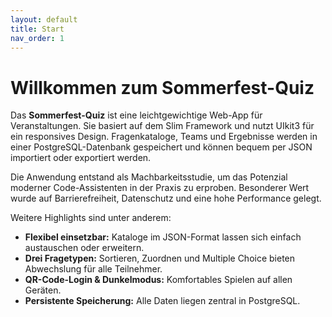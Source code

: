```yaml
---
layout: default
title: Start
nav_order: 1
---
```


# Willkommen zum Sommerfest-Quiz

Das **Sommerfest-Quiz** ist eine leichtgewichtige Web-App für Veranstaltungen. Sie basiert auf dem Slim Framework und nutzt UIkit3 für ein responsives Design. Fragenkataloge, Teams und Ergebnisse werden in einer PostgreSQL-Datenbank gespeichert und können bequem per JSON importiert oder exportiert werden.

Die Anwendung entstand als Machbarkeitsstudie, um das Potenzial moderner Code-Assistenten in der Praxis zu erproben. Besonderer Wert wurde auf Barrierefreiheit, Datenschutz und eine hohe Performance gelegt.

Weitere Highlights sind unter anderem:

- **Flexibel einsetzbar:** Kataloge im JSON-Format lassen sich einfach austauschen oder erweitern.
- **Drei Fragetypen:** Sortieren, Zuordnen und Multiple Choice bieten Abwechslung für alle Teilnehmer.
- **QR-Code-Login & Dunkelmodus:** Komfortables Spielen auf allen Geräten.
- **Persistente Speicherung:** Alle Daten liegen zentral in PostgreSQL.

